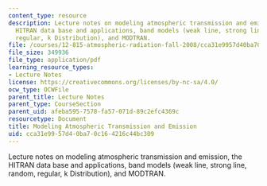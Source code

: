 ```yaml
---
content_type: resource
description: Lecture notes on modeling atmospheric transmission and emission, the
  HITRAN data base and applications, band models (weak line, strong line, random,
  regular, k Distribution), and MODTRAN.
file: /courses/12-815-atmospheric-radiation-fall-2008/cca31e9957d40ba70c164216c44bc309_atmos_trans_emis.pdf
file_size: 349936
file_type: application/pdf
learning_resource_types:
- Lecture Notes
license: https://creativecommons.org/licenses/by-nc-sa/4.0/
ocw_type: OCWFile
parent_title: Lecture Notes
parent_type: CourseSection
parent_uid: afeba595-7578-fa57-071d-89c2efc4369c
resourcetype: Document
title: Modeling Atmospheric Transmission and Emission
uid: cca31e99-57d4-0ba7-0c16-4216c44bc309
---
```

Lecture notes on modeling atmospheric transmission and emission, the HITRAN data base and applications, band models (weak line, strong line, random, regular, k Distribution), and MODTRAN.